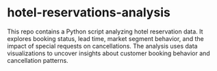 # hotel-reservations-analysis
This repo contains a Python script analyzing hotel reservation data. It explores booking status, lead time, market segment behavior, and the impact of special requests on cancellations. The analysis uses data visualizations to uncover insights about customer booking behavior and cancellation patterns.
